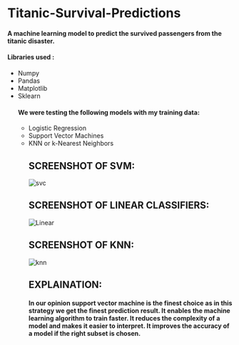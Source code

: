 <h1> Titanic-Survival-Predictions </h1>

<h4> A machine learning model to predict the survived passengers from the titanic disaster. </h4>

<h4> Libraries used : </h4> 
<ul>
<li> Numpy </li>
<li> Pandas </li>
<li> Matplotlib </li>
<li> Sklearn </li>

  <h4> We were testing the following models with my training data:</h4>
<ul>
<li> Logistic Regression </li>
<li> Support Vector Machines </li>
<li> KNN or k-Nearest Neighbors</li>

  <h2>SCREENSHOT OF SVM:</h2>

![svc](https://user-images.githubusercontent.com/61631195/126798619-432bd27b-9567-4e25-8a76-1fadc1afe28a.PNG)

<h2>SCREENSHOT OF LINEAR CLASSIFIERS:</h2>

![Linear](https://user-images.githubusercontent.com/61631195/126798819-24c61ddc-5a35-41d7-8e8b-c196e0569c19.PNG)

<h2>SCREENSHOT OF KNN:</h2>

![knn](https://user-images.githubusercontent.com/61631195/126798892-87c0cd0e-0efb-4aed-bea6-99208b0b9613.PNG)

  <h2>EXPLAINATION:</h2>
<h4>In our opinion support vector machine is the finest choice as in this strategy we get the finest prediction result.
It enables the machine learning algorithm to train faster. It reduces the complexity of a model and makes it easier to interpret. 
It improves the accuracy of a model if the right subset is chosen.</h4>
